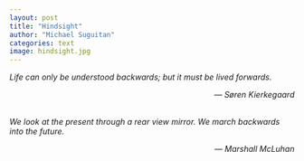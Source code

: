 ```yaml
---
layout: post
title: "Hindsight"
author: "Michael Suguitan"
categories: text
image: hindsight.jpg
---
```


*Life can only be understood backwards; but it must be lived forwards.*
<div style="text-align: right"> <i>— Søren Kierkegaard</i> </div>

<br>

*We look at the present through a rear view mirror. We march backwards into the future.*

<div style="text-align: right"> <i>— Marshall McLuhan</i> </div>
